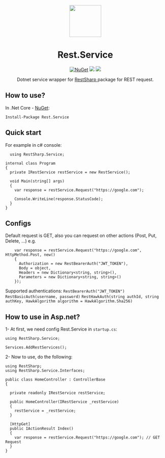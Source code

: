 <div align="center">
  <p>
    <a href="https://www.nuget.org/packages/Rest.Service/" target="_blank">
      <img src="https://api.nuget.org/v3-flatcontainer/rest.service/1.0.4/icon" width="100px" />
    </a>
  <h1>Rest.Service</h1>
  </p>
  <p>
    <a href="https://www.nuget.org/packages/Rest.Service/" target="_blank"><img src="https://img.shields.io/nuget/v/Rest.Service.svg" alt="NuGet" /></a>
    <a href="https://docs.microsoft.com/en-us/aspnet/core/release-notes/aspnetcore-5.0" target="_blank"><img src="https://badgen.net/badge/.net/v5.0/purple"/></a>
    <a href="https://www.nuget.org/packages/Rest.Service" target="_blank"><img src="https://img.shields.io/nuget/dt/Rest.Service"/></a>
  </p>
  <p>Dotnet service wrapper for <a href="https://github.com/restsharp/RestSharp"> RestSharp </a> package for REST request.</p>
</div>

## How to use?
In .Net Core - [NuGet](https://www.nuget.org/packages/Rest.Service):
```
Install-Package Rest.Service
```

## Quick start
For example in c# console:
```
  using RestSharp.Service;
```
```
internal class Program
{
  private IRestService restService = new RestService();
  
  void Main(string[] args)
  {
    var response = restService.Request("https://google.com");
      
    Console.WriteLine(response.StatusCode);
  }
}
```
## Configs
Default request is GET, also you can request on other actions (Post, Put, Delete, ...) e.g.
```
    var response = restService.Request("https://google.com", HttpMethod.Post, new()
    {
      Authorization = new RestBearerAuth("JWT_TOKEN"),
      Body = object,
      Headers = new Dictionary<string, string>(),
      Parameters = new Dictionary<string, string>()
    });
```
Supported authentications:
`RestBearerAuth("JWT_TOKEN")`
`RestBasicAuth(username, password)`
`RestHawkAuth(string authId, string authKey, HawkAlgorithm algorithm = HawkAlgorithm.Sha256)`

## How to use in Asp.net?
1- At first, we need config Rest.Service in `startup.cs`:
```
using RestSharp.Service;
```
```
Services.AddRestServices();
```

2- Now to use, do the following:
```
using RestSharp;
using RestSharp.Service.Interfaces;
```
```
public class HomeController : ControllerBase
{

  private readonly IRestService restService;
  
  public HomeController(IRestService _restService)
  {
    restService = _restService;
  }
  
  [HttpGet]
  public IActionResult Index()
  {
    var response = restService.Request("https://google.com"); // GET Request
  }
}
```
